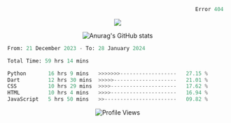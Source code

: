 ```python
                                                            Error 404   :(
```

<p align="center">
  <a href="https://skillicons.dev">
    <img src="https://skillicons.dev/icons?i=py,ts,rust,java" />
  </a>
</p>

<p align="center">
  <img alt="Anurag's GitHub stats" src="https://github-readme-stats.vercel.app/api?username=Kernel-rb&show_icons=true&theme=tokyonight">
</p>



<!--START_SECTION:waka-->

```python
From: 21 December 2023 - To: 28 January 2024

Total Time: 59 hrs 14 mins

Python       16 hrs 9 mins   >>>>>>>------------------   27.15 %
Dart         12 hrs 30 mins  >>>>>--------------------   21.01 %
CSS          10 hrs 29 mins  >>>>---------------------   17.62 %
HTML         10 hrs 4 mins   >>>>---------------------   16.94 %
JavaScript   5 hrs 50 mins   >>-----------------------   09.82 %
```

<!--END_SECTION:waka-->


<div align="center">
  <img src="https://komarev.com/ghpvc/?username=Kernel-rb&label=PROFILE+VIEWS" alt="Profile Views">
</div>
